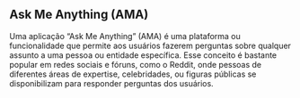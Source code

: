 ## Ask Me Anything (AMA)

Uma aplicação “Ask Me Anything” (AMA) é uma plataforma ou funcionalidade que permite aos usuários fazerem perguntas sobre qualquer assunto a uma pessoa ou entidade específica. Esse conceito é bastante popular em redes sociais e fóruns, como o Reddit, onde pessoas de diferentes áreas de expertise, celebridades, ou figuras públicas se disponibilizam para responder perguntas dos usuários.

